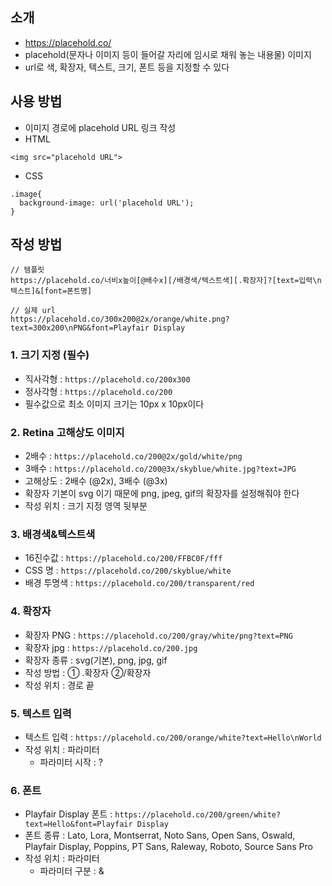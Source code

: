 ## 소개
- https://placehold.co/
- placehold(문자나 이미지 등이 들어갈 자리에 임시로 채워 놓는 내용물) 이미지
- url로 색, 확장자, 텍스트, 크기, 폰트 등을 지정할 수 있다

## 사용 방법
- 이미지 경로에 placehold URL 링크 작성
- HTML
``` 
<img src="placehold URL">
```
- CSS
```
.image{
  background-image: url('placehold URL');
}
```

## 작성 방법
```
// 템플릿
https://placehold.co/너비x높이[@배수x][/배경색/텍스트색][.확장자]?[text=입력\n텍스트]&[font=폰트명]

// 실제 url
https://placehold.co/300x200@2x/orange/white.png?text=300x200\nPNG&font=Playfair Display
```
### 1. 크기 지정 (필수)
- 직사각형 : ```https://placehold.co/200x300```
- 정사각형 : ```https://placehold.co/200```
- 필수값으로 최소 이미지 크기는 10px x 10px이다

### 2. Retina 고해상도 이미지
- 2배수 : ```https://placehold.co/200@2x/gold/white/png```
- 3배수 : ```https://placehold.co/200@3x/skyblue/white.jpg?text=JPG```
- 고해상도 : 2배수 (@2x), 3배수 (@3x)
- 확장자 기본이 svg 이기 때문에 png, jpeg, gif의 확장자를 설정해줘야 한다
- 작성 위치 : 크기 지정 영역 뒷부분

### 3. 배경색&텍스트색
- 16진수값 : ```https://placehold.co/200/FFBC0F/fff```
- CSS 명 : ```https://placehold.co/200/skyblue/white```
- 배경 투명색 : ```https://placehold.co/200/transparent/red```

### 4. 확장자
- 확장자 PNG : ```https://placehold.co/200/gray/white/png?text=PNG```
- 확장자 jpg : ```https://placehold.co/200.jpg```
- 확장자 종류 : svg(기본), png, jpg, gif
- 작성 방법 : ① .확장자  ②/확장자
- 작성 위치 : 경로 끝

### 5. 텍스트 입력
- 텍스트 입력 : ```https://placehold.co/200/orange/white?text=Hello\nWorld```
- 작성 위치 : 파라미터
  - 파라미터 시작 : ?

### 6. 폰트
- Playfair Display 폰트 : ```https://placehold.co/200/green/white?text=Hello&font=Playfair Display```
- 폰트 종류 : Lato, Lora, Montserrat, Noto Sans, Open Sans, Oswald, Playfair Display, Poppins, PT Sans, Raleway, Roboto, Source Sans Pro
- 작성 위치 : 파라미터
  - 파라미터 구분 : &


